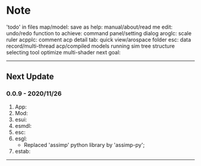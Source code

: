 # Note

'todo' in files
map/model: save as
help: manual/about/read me
edit: undo/redo
function to achieve: command panel/setting dialog
aroglc: scale ruler
acpplc: comment acp
detail tab: quick view/arospace folder
esc: data record/multi-thread acp/compiled models running
sim tree structure
selecting tool optimize
multi-shader
next goal:

---

## Next Update

### 0.0.9 - 2020/11/26

1. App:
2. Mod:
3. esui:
4. esmdl:
5. esc:
6. esgl:
    * Replaced 'assimp' python library by 'assimp-py';
7. estab:

---
